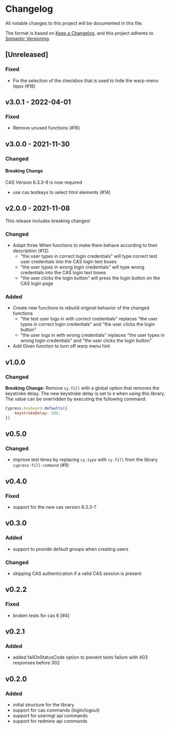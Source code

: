 # Changelog
All notable changes to this project will be documented in this file.

The format is based on [Keep a Changelog](https://keepachangelog.com/en/1.0.0/),
and this project adheres to [Semantic Versioning](https://semver.org/spec/v2.0.0.html).

## [Unreleased]
### Fixed
- Fix the selection of the checkbox that is used to hide the warp-menu tipps (#18)

## v3.0.1 - 2022-04-01
### Fixed
- Remove unused functions (#16)

## v3.0.0 - 2021-11-30
### Changed
#### Breaking Change
CAS Version 6.3.3-9 is now required
- use cas testkeys to select html elements (#14)

## v2.0.0 - 2021-11-08
This release includes breaking changes!
### Changed
- Adapt three When functions to make them behave according to their description  (#12)
  - "the user types in correct login credentials" will type correct test user credentials into the CAS login text boxes
  - "the user types in wrong login credentials" will type wrong credentials into the CAS login text boxes
  - "the user clicks the login button" will press the login button on the CAS login page

### Added
- Create new functions to rebuild original behavior of the changed functions
  - "the test user logs in with correct credentials" replaces "the user types in correct login credentials" and "the user clicks the login button"
  - "the user logs in with wrong credentials" replaces "the user types in wrong login credentials" and "the user clicks the login button"
- Add Given function to turn off warp menu hint

## v1.0.0
### Changed
**Breaking Change:** Remove `cy.fill` with a global option that removes the keystroke delay. The new keystroke delay is set to `0` when using this library. The value can be overridden by executing the following command: 
```javascript
Cypress.Keyboard.defaults({
    keystrokeDelay: 500,
})
```

## v0.5.0
### Changed
* improve test times by replacing `cy.type` with `cy.fill` from the library `cypress-fill-command` (#9)

## v0.4.0
### Fixed
* support for the new cas version 6.3.3-7

## v0.3.0
### Added
* support to provide default groups when creating users

### Changed
* skipping CAS authentication if a valid CAS session is present

## v0.2.2
### Fixed
* broken tests for cas 6 [#4]

## v0.2.1

### Added
* added failOnStatusCode option to prevent tests failure with 403 responses before 302

## v0.2.0

### Added
* initial structure for the library
* support for cas commands (login/logout)
* support for usermgt api commands
* support for redmine api commands
